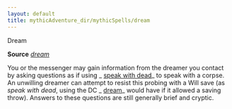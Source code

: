 ```yaml
---
layout: default
title: mythicAdventure_dir/mythicSpells/dream
---
```

Dream

**Source** [_dream_](spell_dir/dream#_dream)

You or the messenger may gain information from the dreamer you contact by asking questions as if using _ [speak with dead](spells/speakWithDead#_speak-with-dead)_ to speak with a corpse. An unwilling dreamer can attempt to resist this probing with a Will save (as _speak with dead_, using the DC _ [dream](spell_dir/dream#_dream)_ would have if it allowed a saving throw). Answers to these questions are still generally brief and cryptic.

